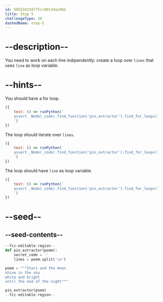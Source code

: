 ```yaml
---
id: 68553423d775cc60134ac8bb
title: Step 5
challengeType: 20
dashedName: step-5
---
```


# --description--

You need to work on each line indipendently: create a loop over `lines` that uses `line` as loop variable.

# --hints--

You should have a for loop.

```js
({
    test: () => runPython(`
    assert _Node(_code).find_function('pin_extractor').find_for_loops()[0]
    `)
})
```

The loop should iterate over `lines`.

```js
({
    test: () => runPython(`
    assert _Node(_code).find_function('pin_extractor').find_for_loops()[0].find_for_iter().is_equivalent('lines')
    `)
})
```

The loop should have `line` as loop variable.

```js
({
    test: () => runPython(`
    assert _Node(_code).find_function('pin_extractor').find_for_loops()[0].find_for_vars().is_equivalent('line')
    `)
})
```

# --seed--

## --seed-contents--

```py
--fcc-editable-region--
def pin_extractor(poem):
    secret_code = ''
    lines = poem.split('\n')

poem = """Stars and the moon
shine in the sky
white and bright
until the end of the night"""

pin_extractor(poem)
--fcc-editable-region--

```
